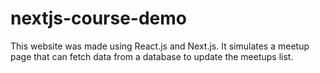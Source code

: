 # nextjs-course-demo

This website was made using React.js and Next.js. It simulates a meetup page that can fetch data from a database to update the meetups list.
